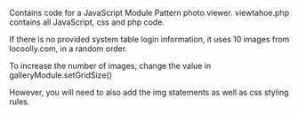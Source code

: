 Contains code for a JavaScript Module Pattern photo viewer. viewtahoe.php contains all JavaScript, css
and php code.

If there is no provided system table login information, it uses 10 images from locoolly.com, in a random order.

To increase the number of images, change the value in galleryModule.setGridSize()

However, you will need to also add the img statements as well as css styling rules.

